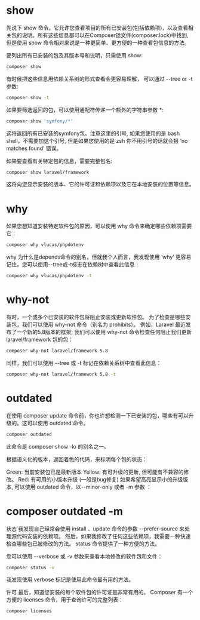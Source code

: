 # show
先说下 show 命令。它允许您查看项目的所有已安装包(包括依赖项)，以及查看相关包的说明。所有这些信息都可以在Composer锁文件(composer.lock)中找到, 但是使用 show 命令相对来说是一种更简单、更方便的一种查看包信息的方法。

要列出所有已安装的包及其版本号和说明，只需使用 show:

```bash
composer show
```
有时候把这些信息用依赖关系树的形式查看会更容易理解， 可以通过 --tree or -t 参数:
```bash
composer show -t
```
如果要筛选返回的包，可以使用通配符传递一个额外的字符串参数 *:
```bash
composer show 'symfony/*'
```
这将返回所有已安装的symfony包。注意这里的引号, 如果您使用的是 bash shell，不需要加这个引号, 但是如果您使用的是 zsh 你不用引号的话就会报 ‘no matches found’ 错误。

如果要查看有关特定包的信息，需要完整包名:
```bash
composer show laravel/framework
```
这将向您显示安装的版本、它的许可证和依赖项以及它在本地安装的位置等信息。

# why
如果您想知道安装特定软件包的原因，可以使用 why 命令来确定哪些依赖项需要它：
```bash
composer why vlucas/phpdotenv
```
why 为什么是depends命令的别名，但就我个人而言，我发现使用 ‘why’ 更容易记住。您可以使用--tree或-t标志在依赖树中查看此信息：
```bash
composer why vlucas/phpdotenv -t
```
# why-not
有时，一个或多个已安装的软件包将阻止安装或更新软件包。 为了检查是哪些安装包，我们可以使用 why-not 命令（别名为 prohibits）。 例如，Laravel 最近发布了一个新的5.8版本的框架; 我们可以使用 why-not 命令检查任何阻止我们更新 laravel/framework 包的包：
```bash
composer why-not laravel/framework 5.8
```
同样，我们可以使用 --tree 或 -t 标记在依赖关系树中查看此信息：
```bash
composer why-not laravel/framework 5.8 -t
```
# outdated
在使用 composer update 命令前，你也许想检测一下已安装的包，哪些有可以升级的。这可以使用 outdated 命令。
```bash
composer outdated
```
此命令是 composer show -lo 的别名之一。

根据语义化的版本，返回着色的代码，来标明每个包的状态：

Green: 当前安装包已是最新版本
Yellow: 有可升级的更新, 但可能有不兼容的修改。
Red: 有可用的小版本升级 (一般是bug修复)
如果希望高亮显示小的升级版本, 可以使用 outdated 命令，以--minor-only 或者 -m 参数 ：

# composer outdated -m
状态
我发现自己经常会使用 install 、update 命令的参数 --prefer-source 来处理源代码安装的依赖项。 然后，如果我修改了任何这些依赖项，我需要一种快速检查哪些包已被修改的方法。 status 命令提供了一种方便的方法。

您可以使用 --verbose 或 -v 参数来查看本地修改的软件包和文件：
```bash
composer status -v
```
我发现使用 verbose 标记是使用此命令最有用的方法。

许可
最后，知道您安装的每个软件包的许可证是非常有用的。 Composer 有一个方便的 licenses 命令，用于查询许可的完整列表：
```bash
composer licenses
```
